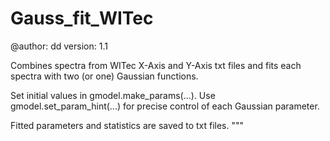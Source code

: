 # Gauss_fit_WITec
@author: dd
version: 1.1

Combines spectra from WITec X-Axis and Y-Axis txt files
and fits each spectra with two (or one) Gaussian functions.

Set initial values in gmodel.make_params(...).
Use gmodel.set_param_hint(...) for precise control of each Gaussian parameter.

Fitted parameters and statistics are saved to txt files.
"""
